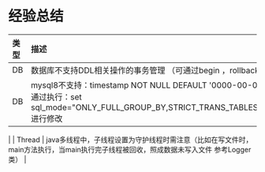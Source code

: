 # 经验总结

| 类型     | 描述                                                                                                                                                                                                                                               |
|:-------|:-------------------------------------------------------------------------------------------------------------------------------------------------------------------------------------------------------------------------------------------------|
| DB     | 数据库不支持DDL相关操作的事务管理 （可通过begin ，rollback测试）                                                                                                                                                                                                        |
| DB     | mysql8不支持：timestamp NOT NULL DEFAULT '0000-00-00 00:00:00' ，设置为，'0000-00-00 00:00:00'。<br>通过执行：set sql_mode="ONLY_FULL_GROUP_BY,STRICT_TRANS_TABLES,ERROR_FOR_DIVISION_BY_ZERO,NO_ENGINE_SUBSTITUTION";进行修改                                      |
|
| Thread | java多线程中，子线程设置为守护线程时需注意（比如在写文件时，main方法执行，当main执行完子线程被回收，照成数据未写入文件 参考Logger类）                                                                                                                                                                     |